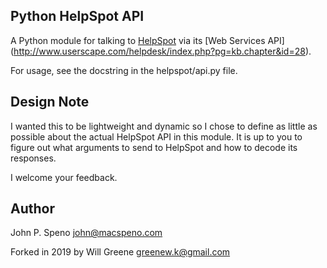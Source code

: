 Python HelpSpot API
-------------------

A Python module for talking to [HelpSpot](http://www.userscape.com/products/helpspot/) via its [Web Services API]
(http://www.userscape.com/helpdesk/index.php?pg=kb.chapter&id=28).

For usage, see the docstring in the helpspot/api.py file.

Design Note
-----------

I wanted this to be lightweight and dynamic so I chose to define as little as possible about the actual HelpSpot API
in this module. It is up to you to figure out what arguments to send to HelpSpot and how to decode its responses.

I welcome your feedback.

Author
------

John P. Speno john@macspeno.com

Forked in 2019 by Will Greene greenew.k@gmail.com
